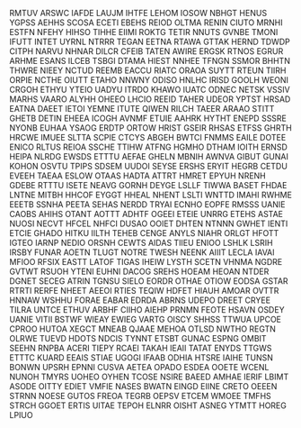 RMTUV ARSWC IAFDE LAUJM IHTFE LEHOM IOSOW NBHGT HENUS YGPSS AEHHS SCOSA ECETI EBEHS REIOD OLTMA RENIN CIUTO MRNHI ESTFN NFEHY HIHSO TIHHE EIIMI ROKTG TETIR NNUTS GVNBE TMONI IFUTT 
INTET UYRNL NTRRR TEGAN EETNA RTAWA GTTAK HERND TDWDP CITPH NARVU NHNAR DILCR CFEIB TATEN AWIRE ERGSK RTNOS EGRUR ARHME ESANS ILCEB TSBGI DTAMA HIEST NNHEE TFNGN SSMOR BHHTN THWRE 
NIEEY NCTUD REEMB EACCU RIATC ORAOA SUYTT RTEUN TIIRH ORPIE NCTHE OIUTT ETAHO NNWNY ODISO HNLHC IRISD GOOLH WEONI CRGOH ETHYU YTEIO UADYU ITRDO KHAWO IUATC ODNEC NETSK VSSIV MARHS
 VAARO ALYHH OHEEO LHCIO REEID TAHER UDEOR YPTST HRSAD EATNA DAEET IETOI YEMNE ITUTE QIWEN RILCH TAEER ARAAO STITT GHETB DETIN EHEEA ICOGH AVNMF ETUIE AAHRK HYTHT ENEPD SSSRE NYONB 
EUHAA YSAOG ERDTP ORTOW HRIST GSEIR RHSAS ETFSS GHRTH HRCWE IMUEE SLTTA SCPIE CTCYS ABGEH BWTCI FNMMS EAILE DOTEE ENICO RLTUS REIOA SSCHE TTIHW ATFNG HGMHO DTHAM IOITH ERNSD HEIPA 
NLRDG EWSDS ETTTU AEFAE GHELN MBNIH AWNVA GIBUT GUNAI KOHON OSVTU TPIPS SDSEM UUDOI SEYSE ERSHS ERYIT HEGRB CETDU EVEEH TAEAA ESLOW OTAAS HADTA ATTRT HMRET EPYUH NRENH GDEBE RTTTU 
ISETE NEAVG GORNH DEYGE LSLLF TIWWA BASET FHDAE LNTNE MITBH HHCOF EYGGT HHEAL NHENT LSLTI WNTTD IMAHI RWHME EEETB SSNHA PEETA SEHAS NERDD TRYAI ECNHO EOPFE RMSSS UANIE CAOBS AHIHS 
OTANT AOTTT ADHTF OGEEI ETEIE UNRRG ETEHS ASTAE NUOSI NECVT HFCEL NHFCI DUSAO OOIET DHTEN NTNNN GWHET IENTI ETCIE GHADO HITKU IILTH TEHEB CENGE ANYLS NIAHR ORLGT HFOTT IGTEO IARNP
 NEDIO ORSNH CEWTS AIDAS TIIEU ENIOO LSHLK LSRIH IRSBY FUNAR AOETN TLUGT NOTRE TWESH NEENK AIIIT LECLA IAVAI MFIOO RFSIX EASTT LATOF TIGAS IHEIW LYSTH SCETN VHNMA NGDRE GVTWT RSUOH
 YTENI EUHNI DACOG SREHS HOEAM HEOAN NTDER DGNET SECEG ATRIN TGNSU SIELO EORDR OTHAE OTIOW EODSA GSTAR RTRTI RERFE NHEET AEEOI RTIES TEQIW HDFET HIAUH AMOAR OVTTR HNNAW WSHHU FORAE 
EABAR EDRDA ABRNS UDEPO DREET CRYEE TILRA UNTCE ETHUV ARBHF CIIHO AIEHP PRNMN FEOTE HSAVN OSDEY UANIE VITII BSTWF WIEAY EWIEG VARTG OISCY SHHSS TTWUA UPCOE CPROO HUTOA XEGCT MNEAB 
QJAAE MEHOA OTLSD NWTHO REGTN OLRWE TUEVD HDOTS NDCIS TYNNT ETSBT GUNAC ESPNG OMBIT SEEHN RNPBA ACERI TIEPY RCAEI TAKAH IEAII TATAT ENYDS TTGWS ETTTC KUARD EEAIS STIAE UGOGI IFAAB 
ODHIA HTSRE IAIHE TUNSN BONWN UPSRH EPNNI CUSVA AETEA OPADO ESDEA
 OOETE WCENL NUNOH TMYRS UOHEO OYHEN TCOSE NSIRE BAEED AMHAE IERIF LBIMT ASODE OITTY EDIET VMFIE NASES BWATN EINGD EIINE CRETO OEEEN STRNN NOESE GUTOS FREOA TEGRB OEPSV ETCEM 
WMOEE TMFHS STRCH GGOET ERTIS UITAE TEPOH ELNRR OISHT ASNEG YTMTT HOREG LPIUO

